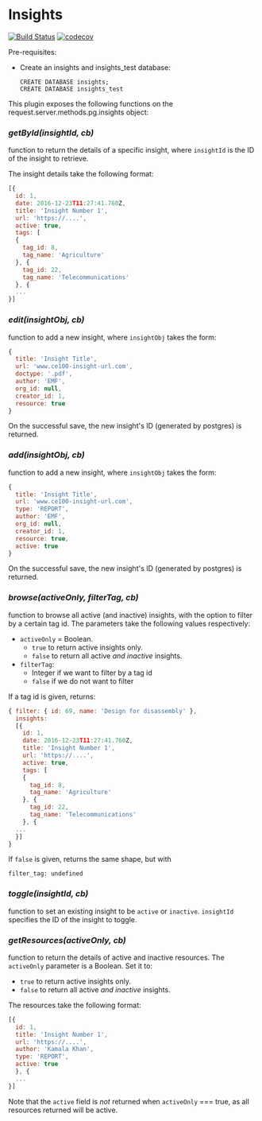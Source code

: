# Insights

[![Build Status](https://travis-ci.org/postgres-plugin/insights.svg?branch=master)](https://travis-ci.org/postgres-plugin/insights)
[![codecov](https://codecov.io/gh/postgres-plugin/insights/branch/master/graph/badge.svg)](https://codecov.io/gh/postgres-plugin/insights)


Pre-requisites:
- Create an insights and insights_test database:
  ```
  CREATE DATABASE insights;
  CREATE DATABASE insights_test
  ```

This plugin exposes the following functions on the request.server.methods.pg.insights object:


### _getById(insightId, cb)_
function to return the details of a specific insight, where `insightId` is the ID of the insight to retrieve.

The insight details take the following format:

```js
[{
  id: 1,
  date: 2016-12-23T11:27:41.760Z,
  title: 'Insight Number 1',
  url: 'https://....',
  active: true,
  tags: [
  {
    tag_id: 8,
    tag_name: 'Agriculture'
  }, {
    tag_id: 22,
    tag_name: 'Telecommunications'
  }, {
  ...
}]
```

### _edit(insightObj, cb)_
function to add a new insight, where `insightObj` takes the form:
```js
{
  title: 'Insight Title',
  url: 'www.ce100-insight-url.com',
  doctype: '.pdf',
  author: 'EMF',
  org_id: null,
  creator_id: 1,
  resource: true
}
```
On the successful save, the new insight's ID (generated by postgres) is returned.

### _add(insightObj, cb)_
function to add a new insight, where `insightObj` takes the form:
```js
{
  title: 'Insight Title',
  url: 'www.ce100-insight-url.com',
  type: 'REPORT',
  author: 'EMF',
  org_id: null,
  creator_id: 1,
  resource: true,
  active: true
}
```
On the successful save, the new insight's ID (generated by postgres) is returned.



### _browse(activeOnly, filterTag, cb)_
function to browse all active (and inactive) insights, with the option to filter by a certain tag
id. The parameters take the following values respectively:
- `activeOnly` = Boolean.
  - `true` to return active insights only.
  - `false` to return all active _and inactive_ insights.
- `filterTag`:
  - Integer if we want to filter by a tag id
  - `false` if we do not want to filter

If a tag id is given, returns:
```js
{ filter: { id: 69, name: 'Design for disassembly' },
  insights:
  [{
    id: 1,
    date: 2016-12-23T11:27:41.760Z,
    title: 'Insight Number 1',
    url: 'https://....',
    active: true,
    tags: [
    {
      tag_id: 8,
      tag_name: 'Agriculture'
    }, {
      tag_id: 22,
      tag_name: 'Telecommunications'
    }, {
  ...
  }]
}
```

If `false` is given, returns the same shape, but with

```
filter_tag: undefined
```


### _toggle(insightId, cb)_
function to set an existing insight to be `active` or `inactive`.
`insightId` specifies the ID of the insight to toggle.

### _getResources(activeOnly, cb)_
function to return the details of active and inactive resources.
The `activeOnly` parameter is a Boolean. Set it to:
  - `true` to return active insights only.
  - `false` to return all active _and inactive_ insights.

The resources take the following format:

```js
[{
  id: 1,
  title: 'Insight Number 1',
  url: 'https://....',
  author: 'Kamala Khan',
  type: 'REPORT',
  active: true
  }, {
  ...
}]
```

Note that the `active` field is _not_ returned when `activeOnly` === true,
as all resources returned will be active.
